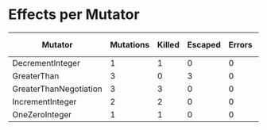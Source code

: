 # Effects per Mutator

| Mutator | Mutations | Killed | Escaped | Errors | Timed Out | MSI | Covered MSI |
| ------- | --------- | ------ | ------- |------- | --------- | --- | ----------- |
| DecrementInteger | 1 | 1 | 0 | 0 | 0 | 100| 100|
| GreaterThan | 3 | 0 | 3 | 0 | 0 | 0| 0|
| GreaterThanNegotiation | 3 | 3 | 0 | 0 | 0 | 100| 100|
| IncrementInteger | 2 | 2 | 0 | 0 | 0 | 100| 100|
| OneZeroInteger | 1 | 1 | 0 | 0 | 0 | 100| 100|